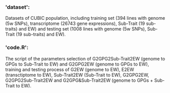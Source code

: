 ### 'dataset': 
Datasets of CUBIC population, including training set (394 lines with genome (5w SNPs), transcriptome (26743 gene expressions), Sub-Trait (19 sub-traits) and EW) and testing set (1008 lines with genome (5w SNPs), Sub-Trait (19 sub-traits) and EW).<br>
### 'code.R':
The script of the parameters selection of G2GPG2Sub-Trait2EW (genome to GPGs to Sub-Trait to EW) and G2GPG2EW (genome to GPGs to EW), training and testing process of G2EW (genome to EW), E2EW (transctiptome to EW), Sub-Trait2EW (Sub-Trait to EW), G2GPG2EW, G2GPG2Sub-Trait2EW and G2GPG&Sub-Trait2EW (genome to GPGs + Sub-Trait to EW).
